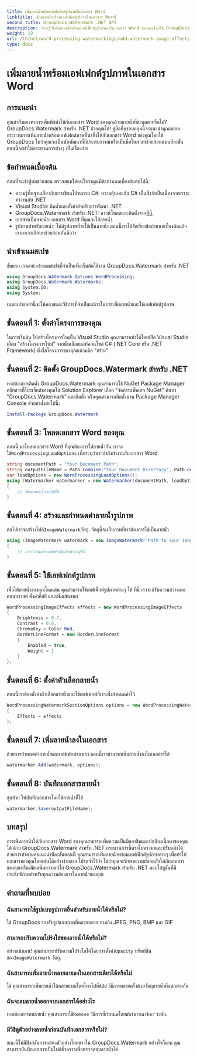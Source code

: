 ```yaml
---
title: เพิ่มลายน้ำพร้อมเอฟเฟกต์รูปภาพในเอกสาร Word
linktitle: เพิ่มลายน้ำพร้อมเอฟเฟกต์รูปภาพในเอกสาร Word
second_title: GroupDocs.Watermark .NET API
description: เรียนรู้วิธีเพิ่มลายน้ำพร้อมเอฟเฟ็กต์รูปภาพลงในเอกสาร Word ของคุณโดยใช้ GroupDocs.Watermark สำหรับ .NET ปฏิบัติตามคำแนะนำทีละขั้นตอนของเราเพื่อผลลัพธ์ที่น่าทึ่ง
weight: 19
url: /th/net/word-processing-watermarkings/add-watermark-image-effects-word-docs/
type: docs
---
```

# เพิ่มลายน้ำพร้อมเอฟเฟกต์รูปภาพในเอกสาร Word

## การแนะนำ
คุณกำลังมองหาการเพิ่มพิซซ่าให้กับเอกสาร Word ของคุณด้วยลายน้ำที่สะดุดตาหรือไม่? GroupDocs.Watermark สำหรับ .NET ช่วยคุณได้! คู่มือที่ครอบคลุมนี้จะแนะนำคุณตลอดกระบวนการเพิ่มลายน้ำพร้อมเอฟเฟกต์ภาพที่น่าทึ่งให้กับเอกสาร Word ของคุณโดยใช้ GroupDocs ไม่ว่าคุณจะเป็นนักพัฒนาที่มีประสบการณ์หรือเป็นมือใหม่ บทช่วยสอนแบบทีละขั้นตอนนี้จะทำให้กระบวนการต่างๆ เป็นเรื่องง่าย
## ข้อกำหนดเบื้องต้น
ก่อนที่จะเข้าสู่บทช่วยสอน ตรวจสอบให้แน่ใจว่าคุณมีข้อกำหนดเบื้องต้นต่อไปนี้:
- ความรู้พื้นฐานเกี่ยวกับการเขียนโปรแกรม C#: ความคุ้นเคยกับ C# เป็นสิ่งจำเป็นเนื่องจากเราจะทำงานกับ .NET
- Visual Studio: ติดตั้งและตั้งค่าสำหรับการพัฒนา .NET
-  GroupDocs.Watermark สำหรับ .NET: ดาวน์โหลดและติดตั้งจาก[ที่นี่](https://releases.groupdocs.com/Watermark/net/).
- เอกสารเป็นลายน้ำ: เอกสาร Word ที่คุณจะใส่ลายน้ำ
- รูปภาพสำหรับลายน้ำ: ไฟล์รูปภาพที่จะใช้เป็นลายน้ำ
ตอนนี้เราได้จัดเรียงข้อกำหนดเบื้องต้นแล้ว เรามาเจาะลึกบทช่วยสอนกันดีกว่า
## นำเข้าเนมสเปซ
ขั้นแรก เรามานำเข้าเนมสเปซที่จำเป็นเพื่อเริ่มต้นใช้งาน GroupDocs.Watermark สำหรับ .NET
```csharp
using GroupDocs.Watermark.Options.WordProcessing;
using GroupDocs.Watermark.Watermarks;
using System.IO;
using System;
```
เนมสเปซเหล่านี้จะให้คลาสและวิธีการที่จำเป็นแก่เราในการเพิ่มลายน้ำและใช้เอฟเฟกต์รูปภาพ
## ขั้นตอนที่ 1: ตั้งค่าโครงการของคุณ
ในการเริ่มต้น ให้สร้างโครงการใหม่ใน Visual Studio คุณสามารถทำได้โดยเปิด Visual Studio เลือก "สร้างโครงการใหม่" จากนั้นเลือกแอปคอนโซล C# (.NET Core หรือ .NET Framework) ตั้งชื่อโครงการของคุณแล้วคลิก "สร้าง"
## ขั้นตอนที่ 2: ติดตั้ง GroupDocs.Watermark สำหรับ .NET
หากต้องการติดตั้ง GroupDocs.Watermark คุณสามารถใช้ NuGet Package Manager คลิกขวาที่โปรเจ็กต์ของคุณใน Solution Explorer เลือก "จัดการแพ็คเกจ NuGet" ค้นหา "GroupDocs.Watermark" และติดตั้ง
หรือคุณสามารถติดตั้งผ่าน Package Manager Console ด้วยคำสั่งต่อไปนี้:
```powershell
Install-Package GroupDocs.Watermark
```
## ขั้นตอนที่ 3: โหลดเอกสาร Word ของคุณ
 ตอนนี้ มาโหลดเอกสาร Word ที่คุณต้องการใส่ลายน้ำกัน เราจะใช้`WordProcessingLoadOptions` เพื่อระบุว่าเรากำลังทำงานกับเอกสาร Word
```csharp
string documentPath = "Your Document Path";
string outputFileName = Path.Combine("Your Document Directory", Path.GetFileName(documentPath));
var loadOptions = new WordProcessingLoadOptions();
using (Watermarker watermarker = new Watermarker(documentPath, loadOptions))
{
    // ขั้นตอนต่อไปจะไปที่นี่
}
```
## ขั้นตอนที่ 4: สร้างและกำหนดค่าลายน้ำรูปภาพ
 ต่อไปเราจะสร้างไฟล์`ImageWatermark`วัตถุ. วัตถุนี้จะเก็บภาพที่เราต้องการใช้เป็นลายน้ำ
```csharp
using (ImageWatermark watermark = new ImageWatermark("Path to Your Image"))
{
    // การกำหนดค่าเอฟเฟกต์รูปภาพจะอยู่ที่นี่
}
```
## ขั้นตอนที่ 5: ใช้เอฟเฟกต์รูปภาพ
เพื่อให้ลายน้ำของคุณโดดเด่น คุณสามารถใช้เอฟเฟ็กต์รูปภาพต่างๆ ได้ ที่นี่ เราจะปรับความสว่างและคอนทราสต์ ตั้งค่าคีย์สี และเพิ่มเส้นขอบ
```csharp
WordProcessingImageEffects effects = new WordProcessingImageEffects
{
    Brightness = 0.7,
    Contrast = 0.6,
    ChromaKey = Color.Red,
    BorderLineFormat = new BorderLineFormat
    {
        Enabled = true,
        Weight = 1
    }
};
```
## ขั้นตอนที่ 6: ตั้งค่าตัวเลือกลายน้ำ
ตอนนี้เราต้องตั้งค่าตัวเลือกลายน้ำและใช้เอฟเฟกต์ที่เราเพิ่งกำหนดค่าไว้
```csharp
WordProcessingWatermarkSectionOptions options = new WordProcessingWatermarkSectionOptions
{
    Effects = effects
};
```
## ขั้นตอนที่ 7: เพิ่มลายน้ำลงในเอกสาร
ด้วยการกำหนดค่าลายน้ำและเอฟเฟกต์ของเรา ตอนนี้เราสามารถเพิ่มลายน้ำลงในเอกสารได้
```csharp
watermarker.Add(watermark, options);
```
## ขั้นตอนที่ 8: บันทึกเอกสารลายน้ำ
สุดท้าย ให้บันทึกเอกสารโดยใช้ลายน้ำที่ใช้ 
```csharp
watermarker.Save(outputFileName);
```
## บทสรุป
การเพิ่มลายน้ำให้กับเอกสาร Word ของคุณสามารถเพิ่มความเป็นมืออาชีพและปกป้องเนื้อหาของคุณได้ ด้วย GroupDocs.Watermark สำหรับ .NET กระบวนการนี้ตรงไปตรงมาและปรับแต่งได้ ด้วยการทำตามคำแนะนำทีละขั้นตอนนี้ คุณสามารถเพิ่มลายน้ำพร้อมเอฟเฟ็กต์รูปภาพต่างๆ เพื่อทำให้เอกสารของคุณโดดเด่นได้อย่างง่ายดาย 
โปรดจำไว้ว่า ไม่ว่าคุณจะรักษาความปลอดภัยให้กับเอกสารของคุณหรือเพียงเพิ่มความเก๋ไก๋ GroupDocs.Watermark สำหรับ .NET มอบโซลูชันที่มีประสิทธิภาพสำหรับทุกความต้องการในลายน้ำของคุณ 
## คำถามที่พบบ่อย
### ฉันสามารถใช้รูปแบบรูปภาพอื่นสำหรับลายน้ำได้หรือไม่?
ใช่ GroupDocs รองรับรูปแบบภาพที่หลากหลาย รวมถึง JPEG, PNG, BMP และ GIF
### สามารถปรับความโปร่งใสของลายน้ำได้หรือไม่?
 อย่างแน่นอน! คุณสามารถปรับความโปร่งใสได้โดยการตั้งค่า`Opacity` ทรัพย์สินของ`ImageWatermark` วัตถุ.
### ฉันสามารถเพิ่มลายน้ำหลายลายลงในเอกสารเดียวได้หรือไม่
 ใช่ คุณสามารถเพิ่มลายน้ำได้หลายแบบโดยโทรไปที่`Add` วิธีการหลายครั้งด้วยวัตถุลายน้ำที่แตกต่างกัน
### ฉันจะลบลายน้ำออกจากเอกสารได้อย่างไร
 หากต้องการลบลายน้ำ คุณสามารถใช้`Remove` วิธีการที่กำหนดโดย`Watermarker` ระดับ.
### มีวิธีดูตัวอย่างลายน้ำก่อนบันทึกเอกสารหรือไม่?
ขณะนี้ไม่มีฟังก์ชันการแสดงตัวอย่างโดยตรงใน GroupDocs.Watermark อย่างไรก็ตาม คุณสามารถบันทึกเอกสารเป็นไฟล์ชั่วคราวเพื่อตรวจสอบลายน้ำได้